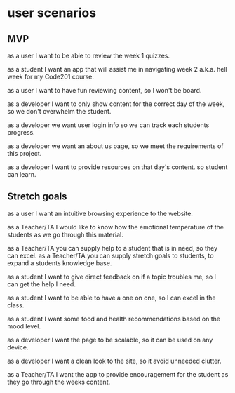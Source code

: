 # user scenarios


## MVP
as a user I want to be able to review the week 1 quizzes.

as a student I want an app that will assist me in navigating week 2 a.k.a. hell week for my Code201 course.

as a user I want to have fun reviewing content, so I won't be board.

as a developer I want to only show content for the correct day of the week, so we don't overwhelm the student.

as a developer we want user login info so we can track each students progress.

as a developer we want an about us page, so we meet the requirements of this project.

as a developer I want to provide resources on that day's content. so student can learn.







## Stretch goals
as a user I want an intuitive browsing experience to the website.

as a Teacher/TA I would like to know how the emotional temperature of the students as we go through this material.

as a Teacher/TA you can supply help to a student that is in need, so they can excel.
as a Teacher/TA you can supply stretch goals to students, to expand a students knowledge base.

as a student I want to give direct feedback on if a topic troubles me, so I can get the help I need.

as a student I want to be able to have a one on one, so I can excel in the class.

as a student I want some food and health recommendations based on the mood level.

as a developer I want the page to be scalable, so it can be used on any device.

as a developer I want a clean look to the site, so it avoid unneeded clutter.

as a Teacher/TA I want the app to provide encouragement for the student as they go through the weeks content.
